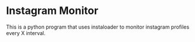 # Instagram Monitor
This is a python program that uses instaloader to monitor instagram profiles every X interval.